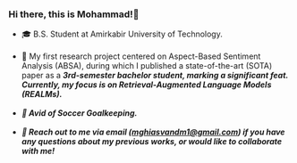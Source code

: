 ### Hi there, this is Mohammad!👋

- 🎓 B.S. Student at Amirkabir University of Technology.<br><br>
- 🔭 My first research project centered on Aspect-Based Sentiment Analysis (ABSA), during which I published a state-of-the-art (SOTA) paper as a <b><i>3rd-semester<i><b> bachelor student, marking a significant feat. Currently, my focus is on Retrieval-Augmented Language Models (REALMs).<br><br>
- 🏃 Avid of Soccer Goalkeeping.<br><br>
- 💬 Reach out to me via email (mghiasvandm1@gmail.com) if you have any questions about my previous works, or would like to collaborate with me!
